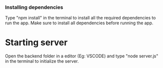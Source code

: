 ### Installing dependencies

Type "npm install" in the terminal to install all the required dependencies to run the app.
Make sure to install all dependencies before running the app.

# Starting server

Open the backend folder in a editor (Eg: VSCODE) and type "node server.js" in the terminal to initialize the server.
